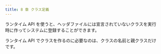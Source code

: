 ```yaml
---
title: 8 章 クラス定義
---
```




ランタイム API を使うと、ヘッダファイルには宣言されていないクラスを実行時に作ってシステムに登録することができます。

ランタイム API でクラスを作るのに必要なのは、クラスの名前と親クラスだけです。
